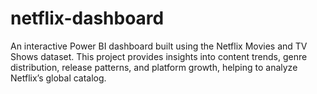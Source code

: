 # netflix-dashboard
An interactive Power BI dashboard built using the Netflix Movies and TV Shows dataset. This project provides insights into content trends, genre distribution, release patterns, and platform growth, helping to analyze Netflix’s global catalog.
